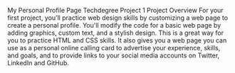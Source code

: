 My Personal Profile Page
Techdegree Project 1
Project Overview
For your first project, you’ll practice web design skills by customizing a web page to create a personal profile. You'll modify the code for a basic web page by adding graphics, custom text, and a stylish design. This is a great way for you to practice HTML and CSS skills. It also gives you a web page you can use as a personal online calling card to advertise your experience, skills, and goals, and to provide links to your social media accounts on Twitter, LinkedIn and GitHub.
